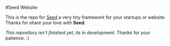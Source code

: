 #Seed Website

This is the repo for [Seed](http://seed.sergiom23.com "Seed Repo") a very tiny framework for your startups or website.
Thanks for share your love with **Seed**.

*This repository isn't finished yet, its in development.* Thanks for your patience. :)
